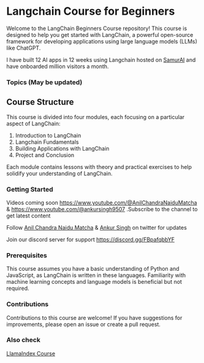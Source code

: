 # Langchain Course for Beginners

Welcome to the LangChain Beginners Course repository! This course is designed to help you get started with LangChain, a powerful open-source framework for developing applications using large language models (LLMs) like ChatGPT.

I have built 12 AI apps in 12 weeks using Langchain hosted on [SamurAI](thesamur.ai) and have onboarded million visitors a month.


### Topics (May be updated)

## Course Structure

This course is divided into four modules, each focusing on a particular aspect of LangChain:

1. Introduction to LangChain
2. Langchain Fundamentals
3. Building Applications with LangChain
4. Project and Conclusion

Each module contains lessons with theory and practical exercises to help solidify your understanding of LangChain.



### Getting Started

Videos coming soon https://www.youtube.com/@AnilChandraNaiduMatcha & https://www.youtube.com/@ankursingh9507
.Subscribe to the channel to get latest content

Follow [Anil Chandra Naidu Matcha](https://twitter.com/matchaman11) & [Ankur Singh](https://twitter.com/ankur_maker) on twitter for updates

Join our discord server for support https://discord.gg/FBpafqbbYF


### Prerequisites

This course assumes you have a basic understanding of Python and JavaScript, as LangChain is written in these languages. Familiarity with machine learning concepts and language models is beneficial but not required.

### Contributions

Contributions to this course are welcome! If you have suggestions for improvements, please open an issue or create a pull request.

### Also check

[LlamaIndex Course](https://github.com/SamurAIGPT/LlamaIndex-course)

